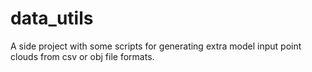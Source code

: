 # data_utils

A side project with some scripts for generating extra model input point clouds from csv or obj file formats.